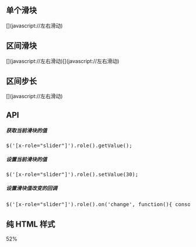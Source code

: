 ## 单个滑块

<aside class="doc-demo">

<div class="x-slider" x-role="slider" x-value="50">[](javascript://左右滑动)</div>

</aside>

## 区间滑块

<aside class="doc-demo">

<div id="slider1" class="x-slider" x-role="slider" x-start="24" x-end="60">[](javascript://左右滑动)[](javascript://左右滑动)</div>

</aside>

## 区间步长

<aside class="doc-demo">

<div id="slider1" class="x-slider" x-role="slider" x-step="20">[](javascript://左右滑动)</div>

</aside>

## API

##### 获取当前滑块的值

<pre>$('[x-role="slider"]').role().getValue();</pre>

##### 设置当前滑块的值

<pre>$('[x-role="slider"]').role().setValue(30);</pre>

##### 设置滑块值改变的回调

<pre>$('[x-role="slider"]').role().on('change', function(){ console.log('值改变了: ' + this.getValue()) });</pre>

## 纯 HTML 样式

<aside class="doc-demo">

<div id="slider1" class="x-slider" x-role="slider1">

<div class="x-slider-fore" style="left: 24%; width: 52%;">52%</div>

[](###)[](###)</div>

</aside>

<script>Doc.renderCodes();</script>